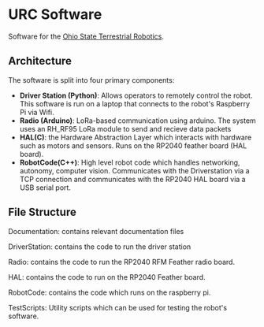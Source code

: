 # URC Software
Software for the [Ohio State Terrestrial Robotics](https://org.osu.edu/firstrobotics/urc/).

## Architecture

The software is split into four primary components:

- **Driver Station (Python)**: Allows operators to remotely control the robot. This software is run on a laptop that connects to the robot's Raspberry Pi via Wifi.
- **Radio (Arduino)**: LoRa-based communication using arduino. The system uses an RH_RF95 LoRa module to send and recieve data packets  
- **HAL(C)**: the Hardware Abstraction Layer which interacts with hardware such as motors and sensors. Runs on the RP2040 feather board (HAL board).
- **RobotCode(C++)**: High level robot code which handles networking, autonomy, computer vision. Communicates with the Driverstation via a TCP connection and communicates with the RP2040 HAL board via a USB serial port.


## File Structure

Documentation: contains relevant documentation files

DriverStation: contains the code to run the driver station

Radio: contains the code to run the RP2040 RFM Feather radio board.

HAL: contains the code to run on the RP2040 Feather board.

RobotCode: contains the code which runs on the raspberry pi.

TestScripts: Utility scripts which can be used for testing the robot's software.
